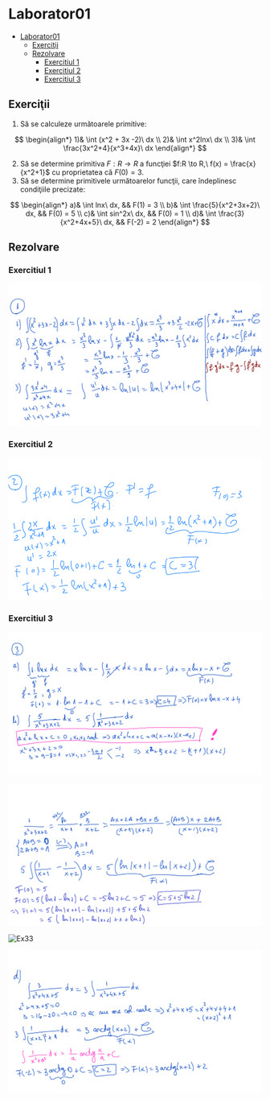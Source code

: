 # Laborator01

- [Laborator01](#laborator01)
  - [Exerciţii](#exerciţii)
  - [Rezolvare](#rezolvare)
    - [Exercitiul 1](#exercitiul-1)
    - [Exercitiul 2](#exercitiul-2)
    - [Exercitiul 3](#exercitiul-3)

## Exerciţii
1. Să se calculeze următoarele primitive:

$$
\begin{align*}
1)& \int (x^2 + 3x -2)\ dx \\
2)& \int x^2lnx\ dx \\
3)& \int \frac{3x^2+4}{x^3+4x}\ dx
\end{align*}
$$

2. Să se determine primitiva $F: R \to R$ a funcţiei $f:R \to R,\ f(x) = \frac{x}{x^2+1}$ cu proprietatea că $F(0) = 3$.
3. Să se determine primitivele următoarelor funcţii, care îndeplinesc condiţiile precizate:

$$
\begin{align*}
a)& \int lnx\ dx, && F(1) = 3 \\
b)& \int \frac{5}{x^2+3x+2}\ dx, && F(0) = 5 \\
c)& \int sin^2x\ dx, && F(0) = 1 \\
d)& \int \frac{3}{x^2+4x+5}\ dx, && F(-2) = 2
\end{align*}
$$

## Rezolvare

### Exercitiul 1
![Ex1](./img/Ex1.png)

### Exercitiul 2
![Ex2](./img/Ex2.png)

### Exercitiul 3
![Ex31](./img/Ex3-1.png)

![Ex32](./img/Ex3-2.png)

![Ex33](./img/E3-3.png)

![Ex34](./img/Ex3-4.png)  
